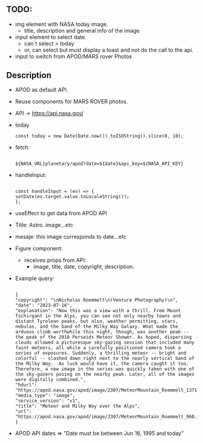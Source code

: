#

## TODO:

- img element with NASA today image.
  - title, description and general info of the image
- input element to select date.
  - can´t select > today
  - or, can select but must display a toast and not do the call to the api.
- input to switch from APOD/MARS rover Photos

## Description

- APOD as default API.
- Reuse components for MARS ROVER photos.
- API -> https://api.nasa.gov/
- today
  ```
  const today = new Date(Date.now()).toISOString().slice(0, 10);
  ```
- fetch:

  ```

  ${NASA_URL}planetary/apod?date=${date}&api_key=${NASA_API_KEY}

  ```

- handleInput:

  ```

  const handleInput = (ev) => {
  setDate(ev.target.value.toLocaleString());
  };

  ```

- useEffect to get data from APOD API
- Title: Astro..image...etc
- mesaje: this image corresponds to date...etc
- Figure component:

  - receives props from API:
    - image, title, date, copyright, description.

- Example query:

  ```

  {
  "copyright": "\nNicholas Roemmelt\n(Venture Photography)\n",
  "date": "2023-07-16",
  "explanation": "Now this was a view with a thrill. From Mount Tschirgant in the Alps, you can see not only nearby towns and distant Tyrolean peaks, but also, weather permitting, stars, nebulas, and the band of the Milky Way Galaxy. What made the arduous climb worthwhile this night, though, was another peak -- the peak of the 2018 Perseids Meteor Shower. As hoped, dispersing clouds allowed a picturesque sky-gazing session that included many faint meteors, all while a carefully positioned camera took a series of exposures. Suddenly, a thrilling meteor -- bright and colorful -- slashed down right next to the nearly vertical band of the Milky Way.  As luck would have it, the camera caught it too.  Therefore, a new image in the series was quickly taken with one of the sky-gazers posing on the nearby peak. Later, all of the images were digitally combined.",
  "hdurl": "https://apod.nasa.gov/apod/image/2307/MeteorMountain_Roemmelt_1371.jpg",
  "media_type": "image",
  "service_version": "v1",
  "title": "Meteor and Milky Way over the Alps",
  "url": "https://apod.nasa.gov/apod/image/2307/MeteorMountain_Roemmelt_960.jpg"
  }
  ```

- APOD API dates => "Date must be between Jun 16, 1995 and today"
